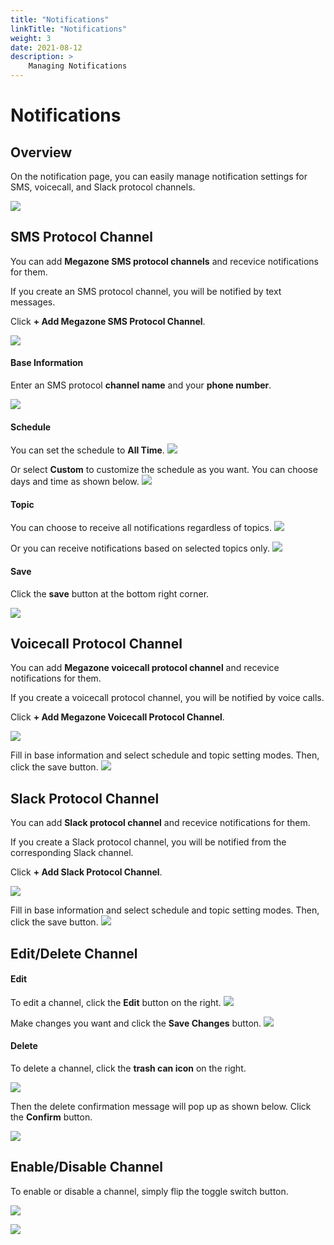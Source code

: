 ```yaml
---
title: "Notifications"
linkTitle: "Notifications"
weight: 3
date: 2021-08-12
description: >
    Managing Notifications
---
```


# Notifications

## Overview

On the notification page, you can easily manage notification settings for SMS, voicecall, and Slack protocol channels.

![](/ko/docs/guides/my_account/notifications_img/notifications_img_01.png)

## SMS Protocol Channel

You can add **Megazone SMS protocol channels** and recevice notifications for them.

If you create an SMS protocol channel, you will be notified by text messages.

Click **+ Add Megazone SMS Protocol Channel**.

![](/ko/docs/guides/my_account/notifications_img/notifications_img_02.png)

#### Base Information
Enter an SMS protocol **channel name** and your **phone number**.

![](/ko/docs/guides/my_account/notifications_img/notifications_img_03.png)

#### Schedule
You can set the schedule to **All Time**.
![](/ko/docs/guides/my_account/notifications_img/notifications_img_04.png)

Or select **Custom** to customize the schedule as you want. You can choose days and time as shown below. 
![](/ko/docs/guides/my_account/notifications_img/notifications_img_05.png)


#### Topic 
You can choose to receive all notifications regardless of topics.
![](/ko/docs/guides/my_account/notifications_img/notifications_img_06.png)

Or you can receive notifications based on selected topics only.
![](/ko/docs/guides/my_account/notifications_img/notifications_img_07.png)

#### Save
Click the **save** button at the bottom right corner.

![](/ko/docs/guides/my_account/notifications_img/notifications_img_08.png)

## Voicecall Protocol Channel

You can add **Megazone voicecall protocol channel** and recevice notifications for them.

If you create a voicecall protocol channel, you will be notified by voice calls.

Click **+ Add Megazone Voicecall Protocol Channel**.

![](/ko/docs/guides/my_account/notifications_img/notifications_img_09.png)

Fill in base information and select schedule and topic setting modes. Then, click the save button.
![](/ko/docs/guides/my_account/notifications_img/notifications_img_10.png)

## Slack Protocol Channel

You can add **Slack protocol channel** and recevice notifications for them.

If you create a Slack protocol channel, you will be notified from the corresponding Slack channel.

Click **+ Add Slack Protocol Channel**.

![](/ko/docs/guides/my_account/notifications_img/notifications_img_11.png)

Fill in base information and select schedule and topic setting modes. Then, click the save button.
![](/ko/docs/guides/my_account/notifications_img/notifications_img_12.png)

## Edit/Delete Channel

#### Edit

To edit a channel, click the **Edit** button on the right. 
![](/ko/docs/guides/my_account/notifications_img/notifications_img_13.png)

Make changes you want and click the **Save Changes** button.
![](/ko/docs/guides/my_account/notifications_img/notifications_img_14.png)

#### Delete

To delete a channel, click the **trash can icon** on the right.

![](/ko/docs/guides/my_account/notifications_img/notifications_img_15.png)

Then the delete confirmation message will pop up as shown below. Click the **Confirm** button.

![](/ko/docs/guides/my_account/notifications_img/notifications_img_16.png)

## Enable/Disable Channel

To enable or disable a channel, simply flip the toggle switch button.

![](/ko/docs/guides/my_account/notifications_img/notifications_img_17.png)

![](/ko/docs/guides/my_account/notifications_img/notifications_img_18.png)